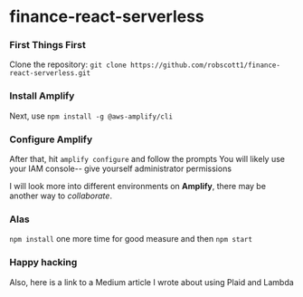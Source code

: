 # finance-react-serverless
<h3> First Things First </h3>
Clone the repository: <code>git clone https://github.com/robscott1/finance-react-serverless.git</code>

<h3>Install Amplify</h3>
Next, use <code>npm install -g @aws-amplify/cli</code>

<h3>Configure Amplify</h3>
After that, hit <code>amplify configure</code> and follow the prompts
You will likely use your IAM console-- give yourself administrator permissions

I will look more into different environments on **Amplify**, there may be another way to *collaborate*.
  
<h3>Alas</h3>
<code>npm install</code> one more time for good measure and then <code>npm start</code>

<h3>Happy hacking</h3>

<p>Also, here is a link to a Medium article I wrote about using Plaid and Lambda</p>
